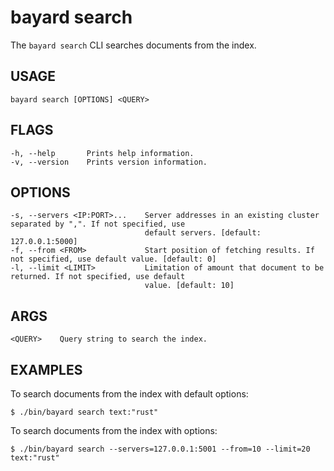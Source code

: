 # bayard search

The `bayard search` CLI searches documents from the index.

## USAGE

    bayard search [OPTIONS] <QUERY>

## FLAGS

    -h, --help       Prints help information.
    -v, --version    Prints version information.

## OPTIONS

    -s, --servers <IP:PORT>...    Server addresses in an existing cluster separated by ",". If not specified, use
                                  default servers. [default: 127.0.0.1:5000]
    -f, --from <FROM>             Start position of fetching results. If not specified, use default value. [default: 0]
    -l, --limit <LIMIT>           Limitation of amount that document to be returned. If not specified, use default
                                  value. [default: 10]

## ARGS
    <QUERY>    Query string to search the index.


## EXAMPLES

To search documents from the index with default options:

```text
$ ./bin/bayard search text:"rust"
```

To search documents from the index with options:

```text
$ ./bin/bayard search --servers=127.0.0.1:5001 --from=10 --limit=20 text:"rust"
```
